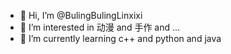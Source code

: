 - 👋 Hi, I’m @BulingBulingLinxixi
- 👀 I’m interested in 动漫 and 手作 and ...
- 🌱 I’m currently learning c++ and python and java

<!---
BulingBulingLinxixi/BulingBulingLinxixi is a ✨ special ✨ repository because its `README.md` (this file) appears on your GitHub profile.
You can click the Preview link to take a look at your changes.
--->
